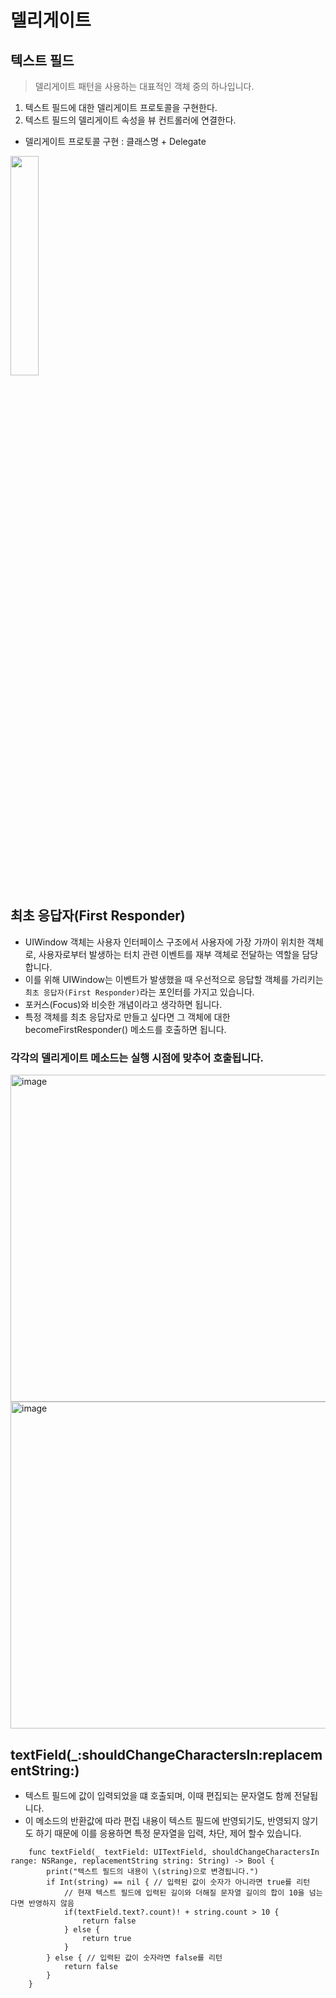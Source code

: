 # 델리게이트 
## 텍스트 필드
> 델리게이트 패턴을 사용하는 대표적인 객체 중의 하나입니다.

1. 텍스트 필드에 대한 델리게이트 프로토콜을 구현한다.
2. 텍스트 필드의 델리게이트 속성을 뷰 컨트롤러에 연결한다. 

* 델리게이트 프로토콜 구현 : 클래스명 + Delegate

<img width="30%" src="https://user-images.githubusercontent.com/39071796/128595929-3e5bd08e-4c1c-43e1-965e-a2a9f96e40ad.gif">

## 최초 응답자(First Responder)
* UIWindow 객체는 사용자 인터페이스 구조에서 사용자에 가장 가까이 위치한 객체로, 사용자로부터 발생하는 터치 관련 이벤트를 재부 객체로 전달하는 역할을 담당합니다.
* 이를 위해 UIWindow는 이벤트가 발생했을 때 우선적으로 응답할 객체를 가리키는 ```최초 응답자(First Responder)```라는 포인터를 가지고 있습니다.
* 포커스(Focus)와 비슷한 개념이라고 생각하면 됩니다.
* 특정 객체를 최초 응답자로 만들고 싶다면 그 객체에 대한 becomeFirstResponder() 메소드를 호출하면 됩니다. 

### 각각의 델리게이트 메소드는 실행 시점에 맞추어 호출됩니다.  
<img width="523" alt="image" src="https://user-images.githubusercontent.com/39071796/128584308-470991a4-d19e-490f-a3ad-0ff21bab2bd4.png">
<img width="523" alt="image" src="https://user-images.githubusercontent.com/39071796/128584326-f6e5a71a-c159-4f31-94ac-8aa103d09523.png">

## textField(_:shouldChangeCharactersIn:replacementString:)
* 텍스트 필드에 값이 입력되었을 떄 호출되며, 이때 편집되는 문자열도 함께 전달됩니다.   
* 이 메소드의 반환값에 따라 편집 내용이 텍스트 필드에 반영되기도, 반영되지 않기도 하기 때문에 이를 응용하면 특정 문자열을 입력, 차단, 제어 할수 있습니다.
```
    func textField(_ textField: UITextField, shouldChangeCharactersIn range: NSRange, replacementString string: String) -> Bool {
        print("텍스트 필드의 내용이 \(string)으로 변경됩니다.")
        if Int(string) == nil { // 입력된 값이 숫자가 아니라면 true를 리턴
            // 현재 텍스트 필드에 입력된 길이와 더해질 문자열 길이의 합이 10을 넘는다면 반영하지 않음
            if(textField.text?.count)! + string.count > 10 {
                return false
            } else {
                return true
            }
        } else { // 입력된 값이 숫자라면 false를 리턴
            return false
        }
    }
```
